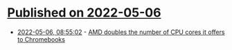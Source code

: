 # [Published on 2022-05-06](index.md)

* [2022-05-06, 08:55:02](https://news.ycombinator.com/item?id=31282949) - [AMD doubles the number of CPU cores it offers to Chromebooks](https://arstechnica.com/gadgets/2022/05/hp-acer-chromebooks-claim-multitasking-boost-with-new-core-heavy-amd-cpus/)
